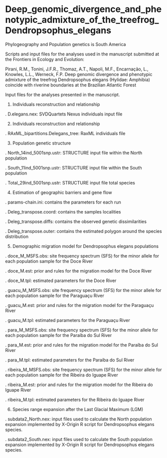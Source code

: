 # Deep_genomic_divergence_and_phenotypic_admixture_of_the_treefrog_Dendropsophus_elegans


Phylogeography and Population genetics is South America

Scripts and input files for the analyses used in the manuscript submitted at the Frontiers in Ecology and Evolution:

Pirani, R.M., Tonini, J.F.R., Thomaz, A.T., Napoli, M.F., Encarnação, L., Knowles, L.L., Werneck, F.P.
Deep genomic divergence and phenotypic admixture of the treefrog Dendropsophus elegans (Hylidae: Amphibia) coincide with riverine boundaries at the Brazilian Atlantic Forest


Input files for the analyses presented in the manuscript.

1. Individuals reconstruction and relationship

  . D.elegans.nex: SVDQuartets Nexus individuals input file

2. Individuals reconstruction and relationship
  
  . RAxML_bipartitions.Delegans_tree: RaxML individuals file

3. Population genetic structure
  
  . North_14ind_5001snp.ustr: STRUCTURE input file within the North population
  
  . South_11ind_5001snp.ustr: STRUCTURE input file within the South population
  
  . Total_29ind_5001snp.ustr: STRUCTURE input file total species

4. Estimation of geographic barriers and gene flow
  
  . params-chain.ini: contains the parameters for each run
  
  . Deleg_transpose.coord: contains the samples localities
  
  . Deleg_transpose.diffs: contains the observed genetic dissimilarities
  
  . Deleg_transpose.outer: contains the estimated polygon around the species distribution

5. Demographic migration model for Dendropsophus elegans populations
  
  . doce_M_MSFS.obs: site frequency spectrum (SFS) for the minor allele for each population sample for the Doce River
  
  . doce_M.est: prior and rules for the migration model for the Doce River
  
  . doce_M.tpl: estimated parameters for the Doce River
  
  . guacu_M_MSFS.obs: site frequency spectrum (SFS) for the minor allele for each population sample for the Paraguaçu River
  
  . guacu_M.est: prior and rules for the migration model for the Paraguaçu River
  
  . guacu_M.tpl: estimated parameters for the Paraguaçu River
  
  . para_M_MSFS.obs: site frequency spectrum (SFS) for the minor allele for each population sample for the Paraíba do Sul River
  
  . para_M.est: prior and rules for the migration model for the Paraíba do Sul River
  
  . para_M.tpl: estimated parameters for the Paraíba do Sul River
  
  . ribeira_M_MSFS.obs: site frequency spectrum (SFS) for the minor allele for each population sample for the Ribeira do Iguape River
  
  . ribeira_M.est: prior and rules for the migration model for the Ribeira do Iguape River
  
  . ribeira_M.tpl: estimated parameters for the Ribeira do Iguape River


6. Species range expansion after the Last Glacial Maximum (LGM)
  
  . subdata2_North.nex: input files used to calculate the North population expansion implemented by X-Origin R script for Dendropsophus elegans species. 
  
  . subdata2_South.nex: input files used to calculate the South population expansion implemented by X-Origin R script for Dendropsophus elegans species. 
